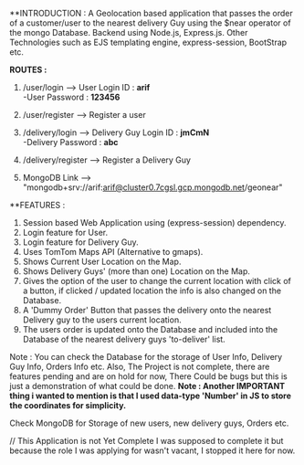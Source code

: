 **INTRODUCTION : 
	A Geolocation based application that passes the order of a customer/user to the nearest delivery Guy using the $near operator of the mongo Database.
	Backend using Node.js, Express.js. Other Technologies such as EJS templating engine, express-session, BootStrap etc. 


**ROUTES :**
1. /user/login            -->   User Login ID   : **arif**                    
					  -User Password   : **123456**

2. /user/register         -->	 Register a user 

3. /delivery/login        -->	 Delivery Guy Login ID : **jmCmN**         
					  -Delivery Password   : **abc**

4. /delivery/register     -->	 Register a Delivery Guy

5. MongoDB Link	   -->  "mongodb+srv://arif:arif@cluster0.7cgsl.gcp.mongodb.net/geonear"


**FEATURES : 
1. Session based Web Application using (express-session) dependency.
2. Login feature for User.
3. Login feature for Delivery Guy.
4. Uses TomTom Maps API (Alternative to gmaps).
5. Shows Current User Location on the Map.
6. Shows Delivery Guys' (more than one) Location on the Map.
7. Gives the option of the user to change the current location with click of a button, if clicked / updated location the info is also changed on the Database.
8. A 'Dummy Order' Button that passes the delivery onto the nearest Delivery guy to the users current location.
9. The users order is updated onto the Database and included into the Database of the nearest delivery guys 'to-deliver' list.


Note : You can check the Database for the storage of User Info, Delivery Guy Info, Orders Info etc. Also, The Project is not complete, there are features pending and are on hold for now, There Could be bugs but this is just a demonstration of what could be done. 
**Note : Another IMPORTANT thing i wanted to mention is that I used data-type 'Number' in JS to store the coordinates for simplicity.**  

Check MongoDB for Storage of new users, new delivery guys, Orders etc.

// This Application is not Yet Complete I was supposed to complete it but because the role I was applying for wasn't vacant, I stopped it here for now.
